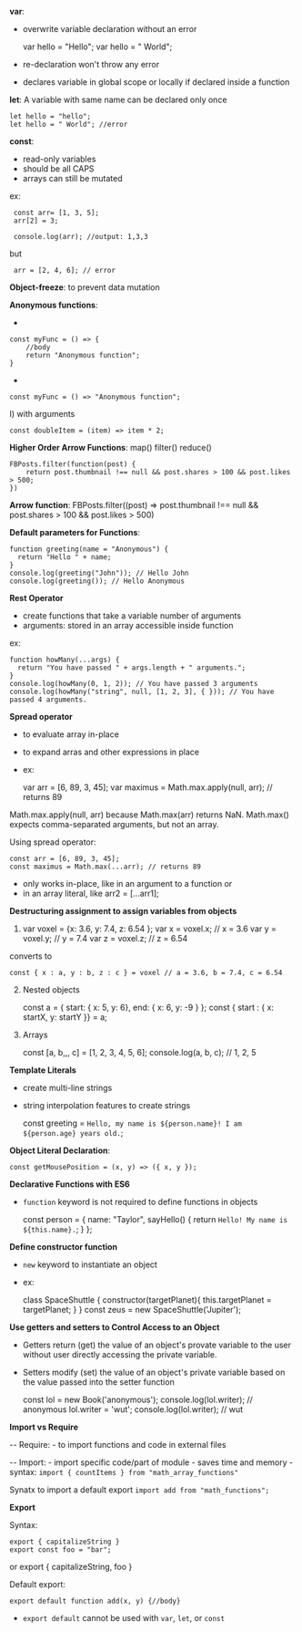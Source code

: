 **var**: 
- overwrite variable declaration without an error
	
	var hello = "Hello";
	var hello = " World"; 
	
- re-declaration won't throw any error
- declares variable in global scope or locally if declared inside a function


**let**: A variable with same name can be declared only once

	let hello = "hello";
	let hello = " World"; //error



**const**:  
- read-only variables
- should be all CAPS
- arrays can still be mutated

ex:

	 const arr= [1, 3, 5];
	 arr[2] = 3;
		
	 console.log(arr); //output: 1,3,3

but 

	 arr = [2, 4, 6]; // error

**Object-freeze**: to prevent data mutation

**Anonymous functions**:    

- 


	const myFunc = () => {
		//body
		return "Anonymous function";
	}

-     


	const myFunc = () => "Anonymous function";

I) with arguments

	const doubleItem = (item) => item * 2;

**Higher Order Arrow Functions**:
map()
filter()
reduce()	

	FBPosts.filter(function(post) {
  		return post.thumbnail !== null && post.shares > 100 && post.likes > 500;
	})

**Arrow function**:
	FBPosts.filter((post) => post.thumbnail !== null && post.shares > 100 && post.likes > 500)


**Default parameters for Functions**:

	function greeting(name = "Anonymous") {
	  return "Hello " + name;
	}
	console.log(greeting("John")); // Hello John
	console.log(greeting()); // Hello Anonymous

**Rest Operator**

- create functions that take a variable number of arguments
- arguments: stored in an array accessible inside function

ex:

	function howMany(...args) {
	  return "You have passed " + args.length + " arguments.";
	}
	console.log(howMany(0, 1, 2)); // You have passed 3 arguments
	console.log(howMany("string", null, [1, 2, 3], { })); // You have passed 4 arguments.

**Spread operator**
- to evaluate array in-place
- to expand arras and other expressions in place
- ex:

	var arr = [6, 89, 3, 45];
	var maximus = Math.max.apply(null, arr); // returns 89

Math.max.apply(null, arr) because Math.max(arr) returns NaN. Math.max() expects comma-separated arguments, but not an array.

Using spread operator:

	const arr = [6, 89, 3, 45];
	const maximus = Math.max(...arr); // returns 89

- only works in-place, like in an argument to a function or 
- in an array literal, like arr2 = [...arr1];


**Destructuring assignment to assign variables from objects**

1.
	var voxel = {x: 3.6, y: 7.4, z: 6.54 };
	var x = voxel.x; // x = 3.6
	var y = voxel.y; // y = 7.4
	var z = voxel.z; // z = 6.54

converts to

	const { x : a, y : b, z : c } = voxel // a = 3.6, b = 7.4, c = 6.54

2. Nested objects

	const a = {
	  start: { x: 5, y: 6},
	  end: { x: 6, y: -9 }
	};
	const { start : { x: startX, y: startY }} = a;

3. Arrays

	const [a, b,,, c] = [1, 2, 3, 4, 5, 6];
	console.log(a, b, c); // 1, 2, 5

	
**Template Literals**

- create multi-line strings
- string interpolation features to create strings


	const greeting = `Hello, my name is ${person.name}!
I am ${person.age} years old.`;


**Object Literal Declaration**:

	const getMousePosition = (x, y) => ({ x, y });


**Declarative Functions with ES6**

- ```function``` keyword is not required to define functions in objects

	const person = {
  		name: "Taylor",
  		sayHello() {
    		return `Hello! My name is ${this.name}.`;
  		}
	};

**Define constructor function**

- ```new``` keyword to instantiate an object
- ex:

	class SpaceShuttle {
	  constructor(targetPlanet){
	    this.targetPlanet = targetPlanet;
	  }
	}
	const zeus = new SpaceShuttle('Jupiter');


**Use getters and setters to Control Access to an Object**

- Getters return (get) the value of an object's provate variable to the user without user directly accessing the private variable.

- Setters modify (set) the value of an object's private variable based on the value passed into the setter function

	const lol = new Book('anonymous');
	console.log(lol.writer);  // anonymous
	lol.writer = 'wut';
	console.log(lol.writer);  // wut


**Import vs Require**

-- Require: 
		- to import functions and code in external files

-- Import:
	- import specific code/part of module 
	- saves time and memory
	- syntax: ```import { countItems } from "math_array_functions"```

Synatx to import a default export	```import add from "math_functions";```

**Export**		

Syntax:

	export { capitalizeString } 
	export const foo = "bar";
or 
	export { capitalizeString, foo }
	
Default export: 

	export default function add(x, y) {//body}

- ```export default``` cannot be used with ```var```, ```let```, or ```const```
























